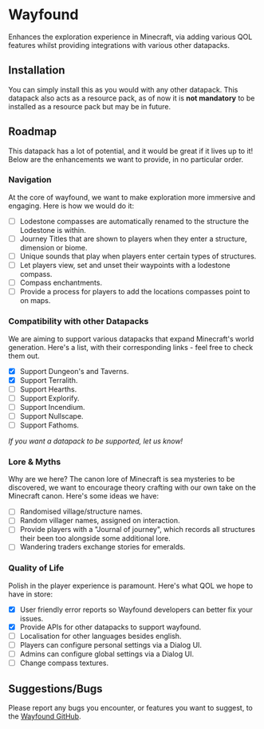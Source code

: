 # Wayfound

Enhances the exploration experience in Minecraft, via adding various QOL features whilst providing integrations with various other datapacks.

## Installation

You can simply install this as you would with any other datapack. This datapack also acts as a resource pack, as of now it is **not mandatory** to be installed as a resource pack but may be in future.

## Roadmap

This datapack has a lot of potential, and it would be great if it lives up to it!
Below are the enhancements we want to provide, in no particular order.

### Navigation

At the core of wayfound, we want to make exploration more immersive and engaging. Here is how we would do it:

- [ ] Lodestone compasses are automatically renamed to the structure the Lodestone is within.
- [ ] Journey Titles that are shown to players when they enter a structure, dimension or biome.
- [ ] Unique sounds that play when players enter certain types of structures.
- [ ] Let players view, set and unset their waypoints with a lodestone compass.
- [ ] Compass enchantments.
- [ ] Provide a process for players to add the locations compasses point to on maps.

### Compatibility with other Datapacks

We are aiming to support various datapacks that expand Minecraft's world generation. Here's a list, with their corresponding links - feel free to check them out.

- [x] Support Dungeon's and Taverns.
- [x] Support Terralith.
- [ ] Support Hearths.
- [ ] Support Explorify.
- [ ] Support Incendium.
- [ ] Support Nullscape.
- [ ] Support Fathoms.

*If you want a datapack to be supported, let us know!*

### Lore & Myths

Why are we here? The canon lore of Minecraft is sea mysteries to be discovered, we want to  encourage theory crafting with our own take on the Minecraft canon. Here's some ideas we have:

- [ ] Randomised village/structure names.
- [ ] Random villager names, assigned on interaction.
- [ ] Provide players with a "Journal of journey", which records all structures their been too alongside some additional lore.
- [ ] Wandering traders exchange stories for emeralds.

### Quality of Life

Polish in the player experience is paramount. Here's what QOL we hope to have in store:

- [x] User friendly error reports so Wayfound developers can better fix your issues.
- [x] Provide APIs for other datapacks to support wayfound.
- [ ] Localisation for other languages besides english.
- [ ] Players can configure personal settings via a Dialog UI.
- [ ] Admins can configure global settings via a Dialog UI.
- [ ] Change compass textures.

## Suggestions/Bugs

Please report any bugs you encounter, or features you want to suggest, to the [Wayfound GitHub](https://github.com/TommyBagan/datapack_wayfound/issues).
